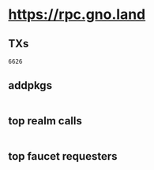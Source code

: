 # https://rpc.gno.land

## TXs
```
6626
```

## addpkgs
```
```

## top realm calls
```
```

## top faucet requesters
```
```

